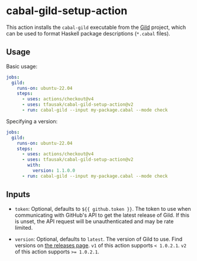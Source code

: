 # cabal-gild-setup-action

This action installs the `cabal-gild` executable from the [Gild][] project,
which can be used to format Haskell package descriptions (`*.cabal` files).

[Gild]: https://github.com/tfausak/cabal-gild

## Usage

Basic usage:

``` yaml
jobs:
  gild:
    runs-on: ubuntu-22.04
    steps:
      - uses: actions/checkout@v4
      - uses: tfausak/cabal-gild-setup-action@v2
      - run: cabal-gild --input my-package.cabal --mode check
```

Specifying a version:

``` yaml
jobs:
  gild:
    runs-on: ubuntu-22.04
    steps:
      - uses: actions/checkout@v4
      - uses: tfausak/cabal-gild-setup-action@v2
        with:
          version: 1.1.0.0
      - run: cabal-gild --input my-package.cabal --mode check
```

## Inputs

- `token`: Optional, defaults to `${{ github.token }}`. The token to use when
  communicating with GitHub's API to get the latest release of Gild. If this is
  unset, the API request will be unauthenticated and may be rate limited.

- `version`: Optional, defaults to `latest`. The version of Gild to use. Find
  versions on [the releases page][]. `v1` of this action supports `< 1.0.2.1`.
  `v2` of this action supports `>= 1.0.2.1`.

[the releases page]: https://github.com/tfausak/cabal-gild/releases
